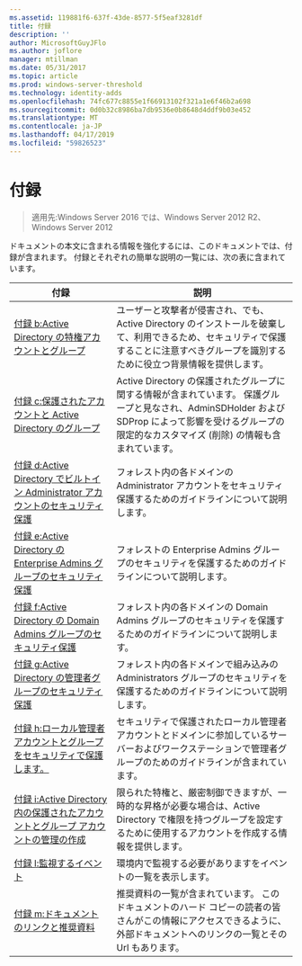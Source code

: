 ```yaml
---
ms.assetid: 119881f6-637f-43de-8577-5f5eaf3281df
title: 付録
description: ''
author: MicrosoftGuyJFlo
ms.author: joflore
manager: mtillman
ms.date: 05/31/2017
ms.topic: article
ms.prod: windows-server-threshold
ms.technology: identity-adds
ms.openlocfilehash: 74fc677c8855e1f66913102f321a1e6f46b2a698
ms.sourcegitcommit: 0d0b32c8986ba7db9536e0b8648d4ddf9b03e452
ms.translationtype: MT
ms.contentlocale: ja-JP
ms.lasthandoff: 04/17/2019
ms.locfileid: "59826523"
---
```

# <a name="appendices"></a>付録

>適用先:Windows Server 2016 では、Windows Server 2012 R2、Windows Server 2012

ドキュメントの本文に含まれる情報を強化するには、このドキュメントでは、付録が含まれます。 付録とそれぞれの簡単な説明の一覧には、次の表に含まれています。  
  

|**付録**|**説明**|  
| --- | --- | 
|[付録 b:Active Directory の特権アカウントとグループ](../../../ad-ds/plan/security-best-practices/Appendix-B--Privileged-Accounts-and-Groups-in-Active-Directory.md)|ユーザーと攻撃者が侵害され、でも、Active Directory のインストールを破棄して、利用できるため、セキュリティで保護することに注意すべきグループを識別するために役立つ背景情報を提供します。|  
|[付録 c:保護されたアカウントと Active Directory のグループ](../../../ad-ds/plan/security-best-practices/Appendix-C--Protected-Accounts-and-Groups-in-Active-Directory.md)|Active Directory の保護されたグループに関する情報が含まれています。 保護グループと見なされ、AdminSDHolder および SDProp によって影響を受けるグループの限定的なカスタマイズ (削除) の情報も含まれています。|  
|[付録 d:Active Directory でビルトイン Administrator アカウントのセキュリティ保護](../../../ad-ds/plan/security-best-practices/Appendix-D--Securing-Built-In-Administrator-Accounts-in-Active-Directory.md)|フォレスト内の各ドメインの Administrator アカウントをセキュリティ保護するためのガイドラインについて説明します。|  
|[付録 e:Active Directory の Enterprise Admins グループのセキュリティ保護](../../../ad-ds/plan/security-best-practices/Appendix-E--Securing-Enterprise-Admins-Groups-in-Active-Directory.md)|フォレストの Enterprise Admins グループのセキュリティを保護するためのガイドラインについて説明します。|  
|[付録 f:Active Directory の Domain Admins グループのセキュリティ保護](../../../ad-ds/plan/security-best-practices/Appendix-F--Securing-Domain-Admins-Groups-in-Active-Directory.md)|フォレスト内の各ドメインの Domain Admins グループのセキュリティを保護するためのガイドラインについて説明します。|  
|[付録 g:Active Directory の管理者グループのセキュリティ保護](../../../ad-ds/plan/security-best-practices/Appendix-G--Securing-Administrators-Groups-in-Active-Directory.md)|フォレスト内の各ドメインで組み込みの Administrators グループのセキュリティを保護するためのガイドラインについて説明します。|  
|[付録 h:ローカル管理者アカウントとグループをセキュリティで保護します。](../../../ad-ds/plan/security-best-practices/Appendix-H--Securing-Local-Administrator-Accounts-and-Groups.md)|セキュリティで保護されたローカル管理者アカウントとドメインに参加しているサーバーおよびワークステーションで管理者グループのためのガイドラインが含まれています。|  
|[付録 i:Active Directory 内の保護されたアカウントとグループ アカウントの管理の作成](../../../ad-ds/manage/component-updates/Appendix-I--Creating-Management-Accounts-for-Protected-Accounts-and-Groups-in-Active-Directory.md)|限られた特権と、厳密制御できますが、一時的な昇格が必要な場合は、Active Directory で権限を持つグループを設定するために使用するアカウントを作成する情報を提供します。|   
|[付録 l:監視するイベント](../../../ad-ds/plan/Appendix-L--Events-to-Monitor.md)|環境内で監視する必要がありますをイベントの一覧を表示します。|  
|[付録 m:ドキュメントのリンクと推奨資料](../../../ad-ds/manage/Appendix-M--Document-Links-and-Recommended-Reading.md)|推奨資料の一覧が含まれています。 このドキュメントのハード コピーの読者の皆さんがこの情報にアクセスできるように、外部ドキュメントへのリンクの一覧とその Url もあります。|  
  


